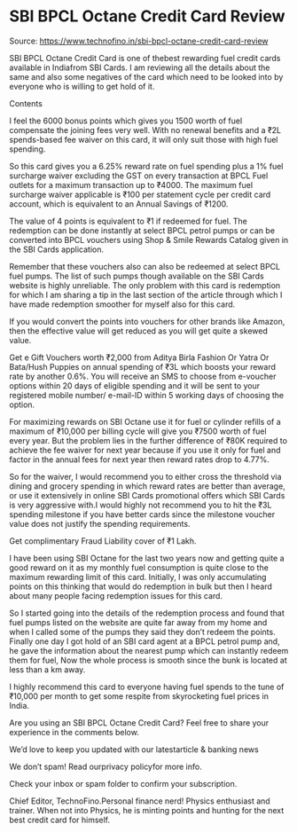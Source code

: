 # SBI BPCL Octane Credit Card Review

Source: https://www.technofino.in/sbi-bpcl-octane-credit-card-review

SBI BPCL Octane Credit Card is one of thebest rewarding fuel credit cards available in Indiafrom SBI Cards. I am reviewing all the details about the same and also some negatives of the card which need to be looked into by everyone who is willing to get hold of it.

Contents

I feel the 6000 bonus points which gives you 1500 worth of fuel compensate the joining fees very well. With no renewal benefits and a ₹2L spends-based fee waiver on this card, it will only suit those with high fuel spending.

So this card gives you a 6.25% reward rate on fuel spending plus a 1% fuel surcharge waiver excluding the GST on every transaction at BPCL Fuel outlets for a maximum transaction up to ₹4000. The maximum fuel surcharge waiver applicable is ₹100 per statement cycle per credit card account, which is equivalent to an Annual Savings of ₹1200.

The value of 4 points is equivalent to ₹1 if redeemed for fuel. The redemption can be done instantly at select BPCL petrol pumps or can be converted into BPCL vouchers using Shop & Smile Rewards Catalog given in the SBI Cards application.

Remember that these vouchers also can also be redeemed at select BPCL fuel pumps. The list of such pumps though available on the SBI Cards website is highly unreliable. The only problem with this card is redemption for which I am sharing a tip in the last section of the article through which I have made redemption smoother for myself also for this card.

If you would convert the points into vouchers for other brands like Amazon, then the effective value will get reduced as you will get quite a skewed value.

Get e Gift Vouchers worth ₹2,000 from Aditya Birla Fashion Or Yatra Or Bata/Hush Puppies on annual spending of ₹3L which boosts your reward rate by another 0.6%. You will receive an SMS to choose from e-voucher options within 20 days of eligible spending and it will be sent to your registered mobile number/ e-mail-ID within 5 working days of choosing the option.

For maximizing rewards on SBI Octane use it for fuel or cylinder refills of a maximum of ₹10,000 per billing cycle will give you ₹7500 worth of fuel every year. But the problem lies in the further difference of ₹80K required to achieve the fee waiver for next year because if you use it only for fuel and factor in the annual fees for next year then reward rates drop to  4.77%.

So for the waiver, I would recommend you to either cross the threshold via dining and grocery spending in which reward rates are better than average, or use it extensively in online SBI Cards promotional offers which SBI Cards is very aggressive with.I would highly not recommend you to hit the ₹3L spending milestone if you have better cards since the milestone voucher value does not justify the spending requirements.

Get complimentary Fraud Liability cover of ₹1 Lakh.

I have been using SBI Octane for the last two years now and getting quite a good reward on it as my monthly fuel consumption is quite close to the maximum rewarding limit of this card. Initially, I was only accumulating points on this thinking that would do redemption in bulk but then I heard about many people facing redemption issues for this card.

So I started going into the details of the redemption process and found that fuel pumps listed on the website are quite far away from my home and when I called some of the pumps they said they don’t redeem the points. Finally one day I got hold of an SBI card agent at a BPCL petrol pump and, he gave the information about the nearest pump which can instantly redeem them for fuel, Now the whole process is smooth since the bunk is located at less than a km away.

I highly recommend this card to everyone having fuel spends to the tune of ₹10,000 per month to get some respite from skyrocketing fuel prices in India.

Are you using an SBI BPCL Octane Credit Card? Feel free to share your experience in the comments below.

We’d love to keep you updated with our latestarticle & banking news

We don’t spam! Read ourprivacy policyfor more info.

Check your inbox or spam folder to confirm your subscription.

Chief Editor, TechnoFino.Personal finance nerd! Physics enthusiast and trainer. When not into Physics, he is minting points and hunting for the next best credit card for himself.